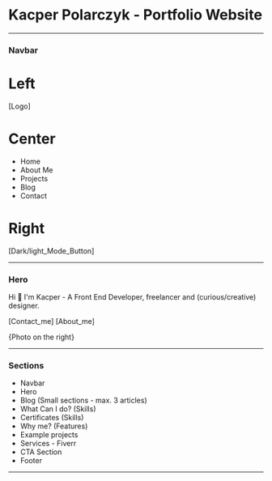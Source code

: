 # Kacper Polarczyk - Portfolio Website

---

### Navbar

# Left

[Logo]

# Center

- Home
- About Me
- Projects
- Blog
- Contact

# Right

[Dark/light_Mode_Button]

---

### Hero

Hi 👋
I'm Kacper - A Front End Developer, freelancer and (curious/creative) designer.

[Contact_me] [About_me]

{Photo on the right}

---

### Sections

- Navbar
- Hero
- Blog (Small sections - max. 3 articles)
- What Can I do? (Skills)
- Certificates (Skills)
- Why me? (Features)
- Example projects
- Services - Fiverr
- CTA Section
- Footer

---
